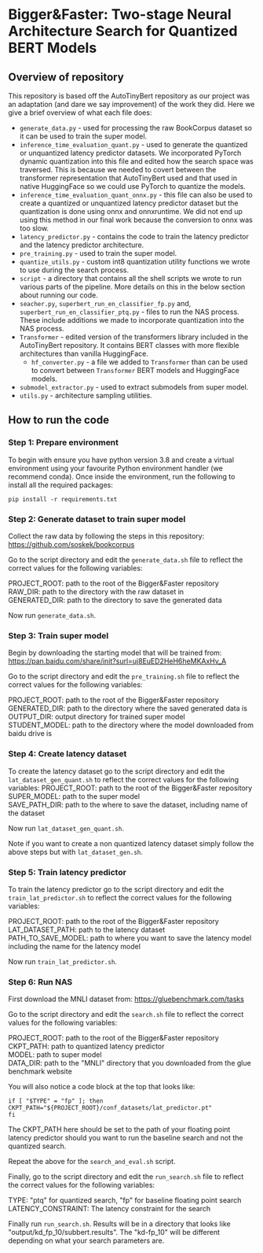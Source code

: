 # Bigger\&Faster: Two-stage Neural Architecture Search for Quantized BERT Models

## Overview of repository

This repository is based off the AutoTinyBert repository as our project was an adaptation (and dare we say improvement) of the work they did. Here we give a brief overview of what each file does:

* `generate_data.py` - used for processing the raw BookCorpus dataset so it can be used to train the super model.
* `inference_time_evaluation_quant.py` - used to generate the quantized or unquantized latency predictor datasets. We incorporated PyTorch dynamic quantization into this file and edited how the search space was traversed. This is because we needed to covert between the transformer representation that AutoTinyBert used and that used in native HuggingFace so we could use PyTorch to quantize the models.
* `inference_time_evaluation_quant_onnx.py` - this file can also be used to create a quantized or unquantized latency predictor dataset but the quantization is done using onnx and onnxruntime. We did not end up using this method in our final work because the conversion to onnx was too slow.
* `latency_predictor.py` - contains the code to train the latency predictor and the latency predictor architecture.
* `pre_training.py` - used to train the super model.
* `quantize_utils.py` - custom int8 quantization utility functions we wrote to use during the search process.
* `script` - a directory that contains all the shell scripts we wrote to run various parts of the pipeline. More details on this in the below section about running our code.
* `seacher.py`, `superbert_run_en_classifier_fp.py` and, `superbert_run_en_classifier_ptq.py` - files to run the NAS process. These include additions we made to incorporate quantization into the NAS process.
* `Transformer` - edited version of the transformers library included in the AutoTinyBert repository. It contains BERT classes with more flexible architectures than vanilla HuggingFace.
  * `hf_converter.py` - a file we added to `Transformer` than can be used to convert between `Transformer` BERT models and HuggingFace models.
* `submodel_extractor.py` - used to extract submodels from super model.
* `utils.py` - architecture sampling utilities.

## How to run the code

### Step 1: Prepare environment

To begin with ensure you have python version 3.8 and create a virtual environment using your favourite Python environment handler (we recommend conda).
Once inside the environment, run the following to install all the required packages:

```
pip install -r requirements.txt
```

### Step 2: Generate dataset to train super model

Collect the raw data by following the steps in this repository: https://github.com/soskek/bookcorpus 

Go to the script directory and edit the `generate_data.sh` file to reflect the correct values for the following variables: 

PROJECT_ROOT:  path to the root of the Bigger&Faster repository \
RAW_DIR: path to the directory with the raw dataset in \
GENERATED_DIR: path to the directory to save the generated data 

Now run `generate_data.sh`.

### Step 3: Train super model 

Begin by downloading the starting model that will be trained from: https://pan.baidu.com/share/init?surl=uj8EuED2HeH6heMKAxHv_A 

Go to the script directory and edit the `pre_training.sh` file to reflect the correct values for the following variables:

PROJECT_ROOT:  path to the root of the Bigger&Faster repository \
GENERATED_DIR: path to the directory where the saved generated data is \
OUTPUT_DIR: output directory for trained super model \
STUDENT_MODEL: path to the directory where the model downloaded from baidu drive is 

### Step 4: Create latency dataset

To create the latency dataset go to the script directory and edit the `lat_dataset_gen_quant.sh` to reflect the correct values for the following variables:
PROJECT_ROOT:  path to the root of the Bigger&Faster repository \
SUPER_MODEL:  path to the super model \
SAVE_PATH_DIR: path to the where to save the dataset, including name of the dataset 

Now run `lat_dataset_gen_quant.sh`.

Note if you want to create a non quantized latency dataset simply follow the above steps but with `lat_dataset_gen.sh`.

### Step 5: Train latency predictor

To train the latency predictor go to the script directory and edit the `train_lat_predictor.sh` to reflect the correct values for the following variables:

PROJECT_ROOT: path to the root of the Bigger&Faster repository \
LAT_DATASET_PATH: path to the latency dataset \
PATH_TO_SAVE_MODEL: path to where you want to save the latency model including the name for the latency model 

Now run `train_lat_predictor.sh`.

### Step 6: Run NAS

First download the MNLI dataset from: https://gluebenchmark.com/tasks 

Go to the script directory and edit the `search.sh` file to reflect the correct values for the following variables:

PROJECT_ROOT: path to the root of the Bigger&Faster repository \
CKPT_PATH: path to quantized latency predictor \
MODEL: path to super model \
DATA_DIR: path to the "MNLI" directory that you downloaded from the glue benchmark website 

You will also notice a code block at the top that looks like:

```
if [ "$TYPE" = "fp" ]; then
CKPT_PATH="${PROJECT_ROOT}/conf_datasets/lat_predictor.pt"
fi
```

The CKPT_PATH here should be set to the path of your floating point latency predictor should you want to run the baseline search and not the quantized search.

Repeat the above for the `search_and_eval.sh` script.

Finally, go to the script directory and edit the `run_search.sh` file to reflect the correct values for the following variables:

TYPE: "ptq" for quantized search, "fp" for baseline floating point search \
LATENCY_CONSTRAINT: The latency constraint for the search 

Finally run `run_search.sh`. Results will be in a directory that looks like "output/kd_fp_10/subbert.results". The "kd-fp_10" will be different depending on what your search parameters are.

